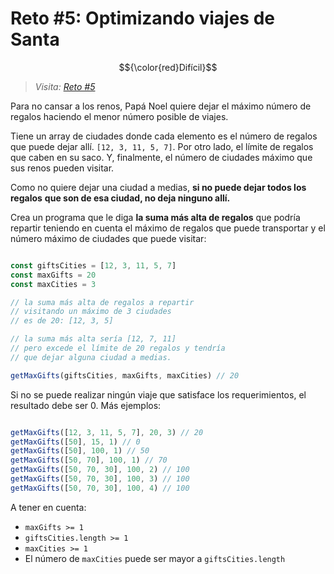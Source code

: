 # Reto #5: Optimizando viajes de Santa

$${\color{red}Difícil}$$

> _Visita: [Reto #5](https://2022.adventjs.dev/es/challenges/2022/5)_

Para no cansar a los renos, Papá Noel quiere dejar el máximo número de regalos
haciendo el menor número posible de viajes.

Tiene un array de ciudades donde cada elemento es el número de regalos que puede
dejar allí. `[12, 3, 11, 5, 7]`. Por otro lado, el límite de regalos que caben en
su saco. Y, finalmente, el número de ciudades máximo que sus renos pueden visitar.

Como no quiere dejar una ciudad a medias, **si no puede dejar todos los regalos**
**que son de esa ciudad, no deja ninguno allí.**

Crea un programa que le diga **la suma más alta de regalos** que podría repartir
teniendo en cuenta el máximo de regalos que puede transportar y el número máximo
de ciudades que puede visitar:

```javascript

const giftsCities = [12, 3, 11, 5, 7]
const maxGifts = 20
const maxCities = 3

// la suma más alta de regalos a repartir
// visitando un máximo de 3 ciudades
// es de 20: [12, 3, 5]

// la suma más alta sería [12, 7, 11]
// pero excede el límite de 20 regalos y tendría
// que dejar alguna ciudad a medias.

getMaxGifts(giftsCities, maxGifts, maxCities) // 20
```

Si no se puede realizar ningún viaje que satisface los requerimientos, el resultado
debe ser 0. Más ejemplos:

```javascript

getMaxGifts([12, 3, 11, 5, 7], 20, 3) // 20
getMaxGifts([50], 15, 1) // 0
getMaxGifts([50], 100, 1) // 50
getMaxGifts([50, 70], 100, 1) // 70
getMaxGifts([50, 70, 30], 100, 2) // 100
getMaxGifts([50, 70, 30], 100, 3) // 100
getMaxGifts([50, 70, 30], 100, 4) // 100

```

A tener en cuenta:

- `maxGifts >= 1`
- `giftsCities.length >= 1`
- `maxCities >= 1`
- El número de `maxCities` puede ser mayor a `giftsCities.length`
